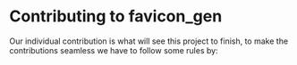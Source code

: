 # Contributing to favicon_gen
Our individual contribution is what will see this project to finish, to make the contributions seamless we have to follow some rules by: